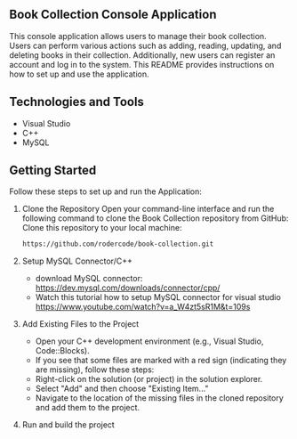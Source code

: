 ## Book Collection Console Application
This console application allows users to manage their book collection. Users can perform various actions such
as adding, reading, updating, and deleting books in their collection. Additionally, new users can register an
account and log in to the system. This README provides instructions on how to set up  and use the application.


## Technologies and Tools
- Visual Studio
- C++
- MySQL

## Getting Started

Follow these steps to set up and run the Application:

1. Clone the Repository
Open your command-line interface and run the following command to clone the Book Collection repository from GitHub:
Clone this repository to your local machine:
   ```bash
   https://github.com/rodercode/book-collection.git

2. Setup MySQL Connector/C++
   - download MySQL connector: https://dev.mysql.com/downloads/connector/cpp/
   - Watch this tutorial how to setup MySQL connector for visual studio
     https://www.youtube.com/watch?v=a_W4zt5sR1M&t=109s
     
3.  Add Existing Files to the Project
    - Open your C++ development environment (e.g., Visual Studio, Code::Blocks).
    - If you see that some files are marked with a red sign (indicating they are missing), follow these steps:
    - Right-click on the solution (or project) in the solution explorer.
    - Select "Add" and then choose "Existing Item..."
    - Navigate to the location of the missing files in the cloned repository and add them to the project.

4. Run and build the project 
   
